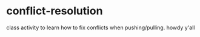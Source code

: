 # conflict-resolution
class activity to learn how to fix conflicts when pushing/pulling.
howdy y'all
